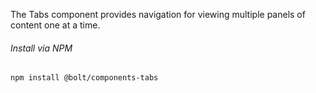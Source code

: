 The Tabs component provides navigation for viewing multiple panels of content one at a time.

###### Install via NPM

```
npm install @bolt/components-tabs
```
